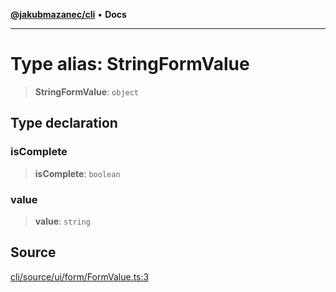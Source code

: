 [**@jakubmazanec/cli**](../README.md) • **Docs**

---

# Type alias: StringFormValue

> **StringFormValue**: `object`

## Type declaration

### isComplete

> **isComplete**: `boolean`

### value

> **value**: `string`

## Source

[cli/source/ui/form/FormValue.ts:3](https://github.com/jakubmazanec/js-tools/blob/0a7ca643260718f11723fa4df4f144d2d5a8a885/packages/cli/source/ui/form/FormValue.ts#L3)
